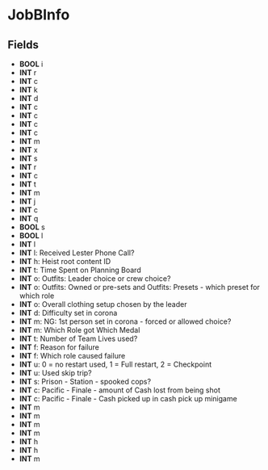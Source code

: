 # JobBInfo

## Fields
* **BOOL** i
* **INT** r
* **INT** c
* **INT** k
* **INT** d
* **INT** c
* **INT** c
* **INT** c
* **INT** c
* **INT** m
* **INT** x
* **INT** s
* **INT** r
* **INT** c
* **INT** t
* **INT** m
* **INT** j
* **INT** c
* **INT** q
* **BOOL** s
* **BOOL** l
* **INT** l
* **INT** l: Received Lester Phone Call?
* **INT** h: Heist root content ID
* **INT** t: Time Spent on Planning Board
* **INT** o: Outfits: Leader choice or crew choice?
* **INT** o: Outfits: Owned or pre-sets and Outfits: Presets - which preset for which role
* **INT** o: Overall clothing setup chosen by the leader
* **INT** d: Difficulty set in corona
* **INT** m: NG: 1st person set in corona - forced or allowed choice?
* **INT** m: Which Role got Which Medal
* **INT** t: Number of Team Lives used?
* **INT** f: Reason for failure
* **INT** f: Which role caused failure
* **INT** u: 0 = no restart used, 1 = Full restart, 2 = Checkpoint
* **INT** u: Used skip trip?
* **INT** s: Prison  - Station - spooked cops?
* **INT** c: Pacific - Finale - amount of Cash lost from being shot
* **INT** c: Pacific - Finale - Cash picked up in cash pick up minigame
* **INT** m
* **INT** m
* **INT** m
* **INT** m
* **INT** h
* **INT** h
* **INT** m